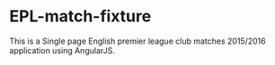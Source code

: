 # EPL-match-fixture
This is a Single page English premier league club matches 2015/2016 application using AngularJS.
